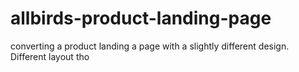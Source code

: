# allbirds-product-landing-page
converting a product landing a page with a slightly different design. Different layout tho
